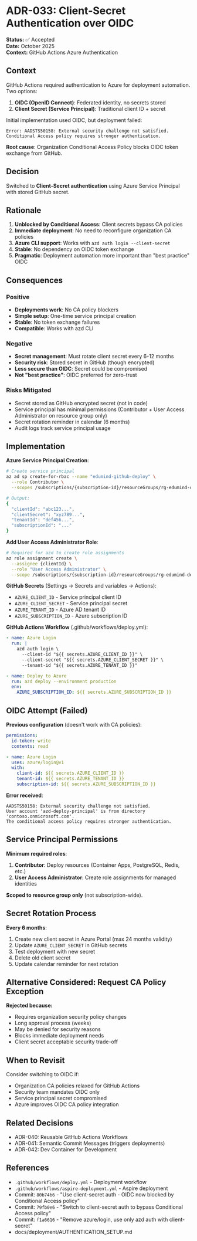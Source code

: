 # ADR-033: Client-Secret Authentication over OIDC

**Status:** ✅ Accepted  
**Date:** October 2025  
**Context:** GitHub Actions Azure Authentication

## Context

GitHub Actions required authentication to Azure for deployment automation. Two options:

1. **OIDC (OpenID Connect)**: Federated identity, no secrets stored
2. **Client Secret (Service Principal)**: Traditional client ID + secret

Initial implementation used OIDC, but deployment failed:

```
Error: AADSTS50158: External security challenge not satisfied. 
Conditional Access policy requires stronger authentication.
```

**Root cause**: Organization Conditional Access Policy blocks OIDC token exchange from GitHub.

## Decision

Switched to **Client-Secret authentication** using Azure Service Principal with stored GitHub secret.

## Rationale

1. **Unblocked by Conditional Access**: Client secrets bypass CA policies
2. **Immediate deployment**: No need to reconfigure organization CA policies
3. **Azure CLI support**: Works with `azd auth login --client-secret`
4. **Stable**: No dependency on OIDC token exchange
5. **Pragmatic**: Deployment automation more important than "best practice" OIDC

## Consequences

### Positive

- **Deployments work**: No CA policy blockers
- **Simple setup**: One-time service principal creation
- **Stable**: No token exchange failures
- **Compatible**: Works with azd CLI

### Negative

- **Secret management**: Must rotate client secret every 6-12 months
- **Security risk**: Stored secret in GitHub (though encrypted)
- **Less secure than OIDC**: Secret could be compromised
- **Not "best practice"**: OIDC preferred for zero-trust

### Risks Mitigated

- Secret stored as GitHub encrypted secret (not in code)
- Service principal has minimal permissions (Contributor + User Access Administrator on resource group only)
- Secret rotation reminder in calendar (6 months)
- Audit logs track service principal usage

## Implementation

**Azure Service Principal Creation**:

```bash
# Create service principal
az ad sp create-for-rbac --name "edumind-github-deploy" \
  --role Contributor \
  --scopes /subscriptions/{subscription-id}/resourceGroups/rg-edumind-dev

# Output:
{
  "clientId": "abc123...",
  "clientSecret": "xyz789...",
  "tenantId": "def456...",
  "subscriptionId": "..."
}
```

**Add User Access Administrator Role**:

```bash
# Required for azd to create role assignments
az role assignment create \
  --assignee {clientId} \
  --role "User Access Administrator" \
  --scope /subscriptions/{subscription-id}/resourceGroups/rg-edumind-dev
```

**GitHub Secrets** (Settings → Secrets and variables → Actions):

- `AZURE_CLIENT_ID` - Service principal client ID
- `AZURE_CLIENT_SECRET` - Service principal secret
- `AZURE_TENANT_ID` - Azure AD tenant ID
- `AZURE_SUBSCRIPTION_ID` - Azure subscription ID

**GitHub Actions Workflow** (.github/workflows/deploy.yml):

```yaml
- name: Azure Login
  run: |
    azd auth login \
      --client-id "${{ secrets.AZURE_CLIENT_ID }}" \
      --client-secret "${{ secrets.AZURE_CLIENT_SECRET }}" \
      --tenant-id "${{ secrets.AZURE_TENANT_ID }}"

- name: Deploy to Azure
  run: azd deploy --environment production
  env:
    AZURE_SUBSCRIPTION_ID: ${{ secrets.AZURE_SUBSCRIPTION_ID }}
```

## OIDC Attempt (Failed)

**Previous configuration** (doesn't work with CA policies):

```yaml
permissions:
  id-token: write
  contents: read

- name: Azure Login
  uses: azure/login@v1
  with:
    client-id: ${{ secrets.AZURE_CLIENT_ID }}
    tenant-id: ${{ secrets.AZURE_TENANT_ID }}
    subscription-id: ${{ secrets.AZURE_SUBSCRIPTION_ID }}
```

**Error received**:

```
AADSTS50158: External security challenge not satisfied. 
User account 'azd-deploy-principal' is from directory 'contoso.onmicrosoft.com'. 
The conditional access policy requires stronger authentication.
```

## Service Principal Permissions

**Minimum required roles**:

1. **Contributor**: Deploy resources (Container Apps, PostgreSQL, Redis, etc.)
2. **User Access Administrator**: Create role assignments for managed identities

**Scoped to resource group only** (not subscription-wide).

## Secret Rotation Process

**Every 6 months**:

1. Create new client secret in Azure Portal (max 24 months validity)
2. Update `AZURE_CLIENT_SECRET` in GitHub secrets
3. Test deployment with new secret
4. Delete old client secret
5. Update calendar reminder for next rotation

## Alternative Considered: Request CA Policy Exception

**Rejected because:**

- Requires organization security policy changes
- Long approval process (weeks)
- May be denied for security reasons
- Blocks immediate deployment needs
- Client secret acceptable security trade-off

## When to Revisit

Consider switching to OIDC if:

- Organization CA policies relaxed for GitHub Actions
- Security team mandates OIDC only
- Service principal secret compromised
- Azure improves OIDC CA policy integration

## Related Decisions

- ADR-040: Reusable GitHub Actions Workflows
- ADR-041: Semantic Commit Messages (triggers deployments)
- ADR-042: Dev Container for Development

## References

- `.github/workflows/deploy.yml` - Deployment workflow
- `.github/workflows/aspire-deployment.yml` - Aspire deployment
- Commit: `80b74b6` - "Use client-secret auth - OIDC now blocked by Conditional Access policy"
- Commit: `79fb0e6` - "Switch to client-secret auth to bypass Conditional Access policy"
- Commit: `f1a6616` - "Remove azure/login, use only azd auth with client-secret"
- docs/deployment/AUTHENTICATION_SETUP.md
